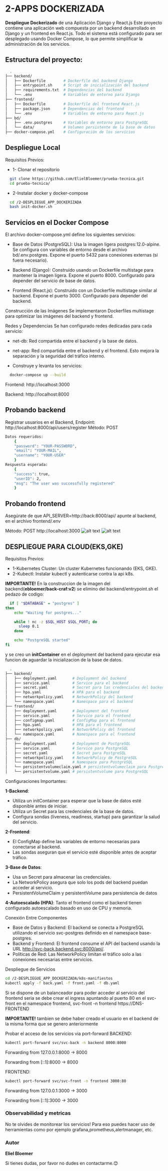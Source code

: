 
# 2-APPS DOCKERIZADA

**Despliegue Dockerizado** de una Aplicación Django y React.js
Este proyecto contiene una aplicación web compuesta por un backend desarrollado en Django y un frontend en React.js.
Todo el sistema está configurado para ser desplegado usando Docker Compose, lo que permite simplificar la administración de los servicios.



## Estructura del proyecto:

```bash
  .
├── backend/
│   ├── Dockerfile        # Dockerfile del backend Django
│   ├── entrypoint.sh     # Script de inicialización del backend
│   ├── requirements.txt  # Dependencias del backend
│   └── .env              # Variables de entorno para Django
├── frontend/
│   ├── Dockerfile        # Dockerfile del frontend React.js
│   ├── package.json      # Dependencias del frontend
│   └── .env              # Variables de entorno para React.js
├── bd/
│   ├── .env.postgres     # Variables de entorno para PostgreSQL
│   └── data/             # Volumen persistente de la base de datos
├── docker-compose.yml    # Configuración de los servicios
```


## Despliegue Local

Requisitos Previos:
- 1- Clonar el repositorio

```bash
  git clone https://github.com/ElielBloemer/prueba-tecnica.git
  cd prueba-tecnica/
```
- 2-Instalar docker y docker-compose
```bash
  cd /2-DESPLIEGUE_APP_DOCKERIZADA
  bash init-docker.sh
```
## Servicios en el Docker Compose

El archivo docker-compose.yml define los siguientes servicios:

- Base de Datos (PostgreSQL):
  Usa la imagen ligera postgres:12.0-alpine.
  Se configura con variables de entorno desde el archivo bd/.env.postgres.
  Expone el puerto 5432 para conexiones externas (si fuera necesario).

 - Backend (Django):
   Construido usando un Dockerfile multistage para mantener la imagen ligera.
   Expone el puerto 8000.
   Configurado para depender del servicio de base de datos.

 - Frontend (React.js):
   Construido con un Dockerfile multistage similar al backend.
   Expone el puerto 3000.
   Configurado para depender del backend.

Construcción de las Imágenes
Se implementaron Dockerfiles multistage para optimizar las imágenes del backend y frontend.

Redes y Dependencias
Se han configurado redes dedicadas para cada servicio:
 - net-db: Red compartida entre el backend y la base de datos.
 - net-app: Red compartida entre el backend y el frontend.
Esto mejora la separación y la seguridad del tráfico interno.

- Construye y levanta los servicios:
```bash
  docker-compose up --build
```


Frontend: http://localhost:3000



Backend: http://localhost:8000

## Probando backend
Registrar usuarios en el Backend,
Endpoint: http://localhost:8000/api/users/register
Método: POST
```bash
Datos requeridos:
    {
    "password": "YOUR-PASSWORD",
    "email": "YOUR-MAIL",
    "username": "YOUR-USER"
    }
Respuesta esperada:
    {
    "success": true,
    "userID": 2,
    "msg": "The user was successfully registered"
    }
```

## Probando frontend
Asegúrate de que API_SERVER=http://back:8000/api/ apunte al backend, en el archivo frontend/.env

Método: POST
http://localhost:3000
![alt text](./image.png)
![alt text](./image-1.png)

## DESPLIEGUE PARA CLOUD(EKS,GKE)
Requisitos Previos:
- 1-Kubernetes Cluster:
Un cluster Kubernetes funcionando (EKS, GKE).
- 2-Kubectl:
  Instalar kubectl y autenticarse contra la api k8s.
  
**IMPORTANTE!**
En la construccion de la imagen del backend(**ebloemer/back-craf:v2**) se elimino del backend/entrypoint.sh el pedazo de codigo:

```bash
  if [ "$DATABASE" = "postgres" ]
then
    echo "Waiting for postgres..."

    while ! nc -z $SQL_HOST $SQL_PORT; do
      sleep 0.1
    done

    echo "PostgreSQL started"
fi
```
y se creo un **initContainer** en el deployment del backend para ejecutar esa funcion de aguardar 
la inicializacion de la base de datos.
```bash
  .
├── backend/
│   ├── deployment.yaml       # Deployment del backend
│   ├── service.yaml          # Service para el backend
│   ├── secret.yaml           # Secret para las credenciales del backend
│   ├── hpa.yaml              # HPA para el backend
│   ├── networkpolicy.yaml    # NetworkPolicy del backend
│   └── namespace.yaml        # Namespace para el backend
├── frontend/
│   ├── deployment.yaml       # Deployment del frontend
│   ├── service.yaml          # Service para el frontend
│   ├── configmap.yaml        # ConfigMap para el frontend
│   ├── hpa.yaml              # HPA para el frontend
│   ├── networkpolicy.yaml    # NetworkPolicy del frontend
│   └── namespace.yaml        # Namespace para el frontend
├── db/
│   ├── deployment.yaml       # Deployment de PostgreSQL
│   ├── service.yaml          # Service para PostgreSQL
│   ├── secret.yaml           # Secret para PostgreSQL
│   ├── networkpolicy.yaml    # NetworkPolicy de PostgreSQL
│   └── namespace.yaml        # Namespace para PostgreSQL
│   └── persistentvolumeclaim.yaml # persistentvolumeclaim para PostgreSQL
│   └── persistentvolume.yaml # persistentvolume para PostgreSQL
```

Configuraciones Importantes:

**1-Backend**:
 - Utiliza un initContainer para esperar que la base de datos esté disponible antes de iniciar.
 - Utiliza un Secret para las credenciales de la base de datos.
 - Configura sondas (liveness, readiness, startup) para garantizar la salud del servicio.

**2-Frontend**:
 - El ConfigMap define las variables de entorno necesarias para conectarse al backend.
 - Las sondas aseguran que el servicio esté disponible antes de aceptar tráfico.

**3-Base de Datos**:
 - Usa un Secret para almacenar las credenciales.
 - La NetworkPolicy asegura que solo los pods del backend puedan acceder al servicio.
 - PersistentVolumeClaim y persistentVolume para persistencia de datos

**4-Autoescalado (HPA)**:
Tanto el frontend como el backend tienen configurado autoescalado basado en uso de CPU y memoria. 

Conexión Entre Componentes
- Base de Datos y Backend:
  El backend se conecta a PostgreSQL utilizando el servicio svc-postgres definido en el namespace base-postgres.
- Backend y Frontend:
  El frontend consume el API del backend usando la URL http://svc-back.backend.svc:8000/api/.
- Políticas de Red:
  Las NetworkPolicy limitan el tráfico solo a las conexiones necesarias entre servicios.

Despliegue de Servicios
```bash
cd /2-DESPLIEGUE_APP_DOCKERIZADA/k8s-manifiestos 
kubectl apply -f back.yaml -f front.yaml -f db.yaml 
```

Si se dispone de un balanceador para poder acceder al servicio del frontend seria se debe crear el ingress 
apuntando al puerto 80 en el svc-front en el namespace frontend, svc-front -n frontend https://DNS-FRONTEND

**IMPORTANTE!** tambien se debe haber creado el usuario en el backend de la misma forma que se genero anteriormente

Probar el acceso de los servicios via port-forward
BACKEND:
```bash
kubectl port-forward svc/svc-back -n backend 8000:8000
```
Forwarding from 127.0.0.1:8000 -> 8000

Forwarding from [::1]:8000 -> 8000


FRONTEND:
```bash
kubectl port-forward svc/svc-front -n frontend 3000:80
```
Forwarding from 127.0.0.1:3000 -> 3000

Forwarding from [::1]:3000 -> 3000

### Observabilidad y metricas

No te olvides de monitorear los servicios!
Para eso puedes hacer uso de herramientas como por ejemplo grafana,prometheus,alertmanager, etc.

### Autor

**Eliel Bloemer**

Si tienes dudas, por favor no dudes en contactarme.😊